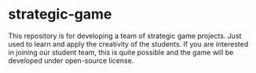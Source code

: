 # strategic-game
This repository is for developing a team of strategic game projects. Just used to learn and apply the creativity of the students. If you are interested in joining our student team, this is quite possible and the game will be developed under open-source license.
